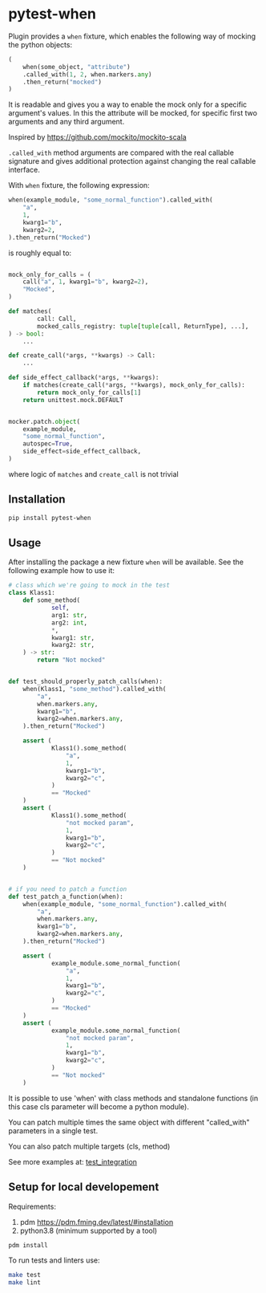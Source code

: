 # pytest-when

Plugin provides a `when` fixture, which enables the following way of mocking
the python objects:

```python
(
    when(some_object, "attribute")
    .called_with(1, 2, when.markers.any)
    .then_return("mocked")
)
```

It is readable and gives you a way to enable the mock only for a specific
argument's values. In this the attribute will be mocked, for specific
first two arguments and any third argument.

Inspired by <https://github.com/mockito/mockito-scala>

`.called_with` method arguments are compared with the
real callable signature and gives additional protection against
changing the real callable interface.

With `when` fixture, the following expression:

```python
when(example_module, "some_normal_function").called_with(
    "a",
    1,
    kwarg1="b",
    kwarg2=2,
).then_return("Mocked")

```

is roughly equal to:

```python

mock_only_for_calls = (
    call("a", 1, kwarg1="b", kwarg2=2),
    "Mocked",
)

def matches(
        call: Call,
        mocked_calls_registry: tuple[tuple[call, ReturnType], ...],
) -> bool:
    ...

def create_call(*args, **kwargs) -> Call:
    ...

def side_effect_callback(*args, **kwargs):
    if matches(create_call(*args, **kwargs), mock_only_for_calls):
        return mock_only_for_calls[1]
    return unittest.mock.DEFAULT


mocker.patch.object(
    example_module,
    "some_normal_function",
    autospec=True,
    side_effect=side_effect_callback,
)
```

where logic of `matches` and `create_call` is not trivial

## Installation

```bash
pip install pytest-when
```

## Usage

After installing the package a new fixture `when` will be available.
See the following example how to use it:

```python
# class which we're going to mock in the test
class Klass1:
    def some_method(
            self,
            arg1: str,
            arg2: int,
            *,
            kwarg1: str,
            kwarg2: str,
    ) -> str:
        return "Not mocked"


def test_should_properly_patch_calls(when):
    when(Klass1, "some_method").called_with(
        "a",
        when.markers.any,
        kwarg1="b",
        kwarg2=when.markers.any,
    ).then_return("Mocked")

    assert (
            Klass1().some_method(
                "a",
                1,
                kwarg1="b",
                kwarg2="c",
            )
            == "Mocked"
    )
    assert (
            Klass1().some_method(
                "not mocked param",
                1,
                kwarg1="b",
                kwarg2="c",
            )
            == "Not mocked"
    )


# if you need to patch a function
def test_patch_a_function(when):
    when(example_module, "some_normal_function").called_with(
        "a",
        when.markers.any,
        kwarg1="b",
        kwarg2=when.markers.any,
    ).then_return("Mocked")

    assert (
            example_module.some_normal_function(
                "a",
                1,
                kwarg1="b",
                kwarg2="c",
            )
            == "Mocked"
    )
    assert (
            example_module.some_normal_function(
                "not mocked param",
                1,
                kwarg1="b",
                kwarg2="c",
            )
            == "Not mocked"
    )
```

It is possible to use 'when' with class methods and standalone functions
(in this case cls parameter will become a python module).

You can patch multiple times the same object with different "called_with"
parameters in a single test.

You can also patch multiple targets (cls, method)

See more examples at:
[test_integration](tests/test_integration.py)

## Setup for local developement

Requirements:

1. pdm <https://pdm.fming.dev/latest/#installation>
2. python3.8 (minimum supported by a tool)

```bash
pdm install
```

To run tests and linters use:

```bash
make test
make lint
```
